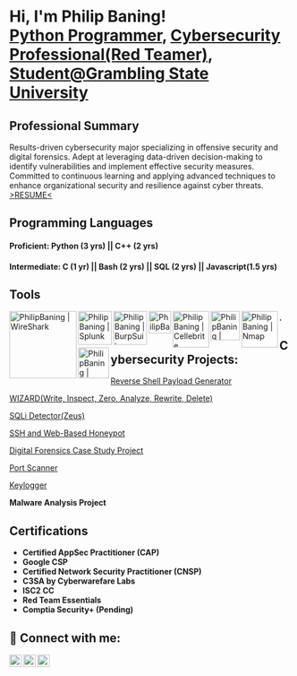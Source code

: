 <h1>Hi, I'm Philip Baning! <br/><a href="https://github.com/Alanperry1">Python Programmer</a>, <a href="https://www.linkedin.com/in/pabaning/">Cybersecurity Professional(Red Teamer)</a>, <a href="baningphilip1@gmail.com">Student@Grambling State University</a></h1>

<h2>Professional Summary</h2>Results-driven cybersecurity major specializing in offensive security and digital forensics. Adept at leveraging data-driven decision-making to identify vulnerabilities and implement effective security measures. Committed to continuous learning and applying advanced techniques to enhance organizational security and resilience against cyber threats. <a href="https://drive.google.com/file/d/1hJ-Ygy_WcH0yihQzdsdTDYg1XlDzR2CF/view?usp=drive_link">>RESUME<</a>

<h2>Programming Languages</h2>
<h4>Proficient: Python (3 yrs) || C++ (2 yrs)</h4>
<h4>Intermediate: C (1 yr) || Bash (2 yrs) || SQL (2 yrs) || Javascript(1.5 yrs)</h4>


<h2>Tools</h2>

<img align="left" alt="PhilipBaning | WireShark" width="120px" src="https://miro.medium.com/v2/resize:fit:1200/0*zFEilgbfPjq9rr9L.png"/>
<img align="left" alt="PhilipBaning | Splunk" width="60px" src="https://www.maltego.com/images/uploads/splunk-logo.png" />
<img align="left" alt="PhilipBaning | BurpSuite" width="60px" src="https://cdn.prod.website-files.com/62efedb360a7998b0e43cb84/6321a0f076706854ff591093_All%20about%20BurpSuite.jpg" />
<img align="left" alt="PhilipBaning | Autopsy" width="40px" src="https://www.kali.org/tools/autopsy/images/autopsy-logo.svg" />
<img align="left" alt="PhilipBaning | Cellebrite" width="65px" src="https://img.officer.com/files/base/cygnus/ofcr/image/2017/09/CLB_logo_NoTag_2color_pos_rgb.59b829edde075.png?auto=format,compress&fit=fill&fill=blur&w=1200&h=630" />
<img align="left" alt="PhilipBaning | Nmap" width="52px" src="https://miro.medium.com/v2/resize:fit:576/1*R6I7ZcaoaL0TIaclrFoR5A.png" />
<img align="left" alt="PhilipBaning | Nmap" width="65px" src="https://media.licdn.com/dms/image/v2/D4D12AQEa_J0dinoDtA/article-cover_image-shrink_720_1280/article-cover_image-shrink_720_1280/0/1721187455024?e=2147483647&v=beta&t=OtHRrGsNAtI5sZkYV9Uu0D-Q8JAcbUYymXGepoRxwQs" />
<img align="left" alt="PhilipBaning | Snort" width="55px" src="https://cyberhub.oss-me-central-1.aliyuncs.com/uploads/8MZ2iRAMgLgzVN7VjX-8oXwbk1nKZb" />

<h5>.</h5>
<h2>Cybersecurity Projects:</h2>

<a href="https://github.com/Alanperry1/Payload-Generator">Reverse Shell Payload Generator</a>

<a href="https://github.com/Alanperry1/WIZARD">WIZARD(Write, Inspect, Zero, Analyze, Rewrite, Delete)</a>

<a href="https://github.com/Alanperry1/SQLi-Scanner">SQLi Detector(Zeus)</a>

<a href="https://github.com/Alanperry1/ssh_honeypot">SSH and Web-Based Honeypot</a>
    
<a href="https://drive.google.com/file/d/1uC6BDLVLrRLpIPjd5B6F1TC0LWHij2Qe/view">Digital Forensics Case Study Project</a>
    
<a href="https://github.com/Alanperry1/Port-Scanner">Port Scanner</a>
    
<a href="https://github.com/Alanperry1/Keylogger">Keylogger</a>
  
<b>Malware Analysis Project</b>

<h2>Certifications</h2>

- <b>Certified AppSec Practitioner (CAP)</b>
- <b>Google CSP</b>
- <b>Certified Network Security Practitioner (CNSP)</b> 
- <b>C3SA by Cyberwarefare Labs</b>
- <b>ISC2 CC</b> 
- <b>Red Team Essentials</b>
- <b>Comptia Security+ (Pending)</b>
  
<h2> 🤳 Connect with me:</h2>

[<img align="left" alt="PhilipBaning | YouTube" width="22px" src="https://cdn.jsdelivr.net/npm/simple-icons@v3/icons/youtube.svg" />][youtube]
[<img align="left" alt="PhilipBaning | Twitter" width="22px" src="https://cdn.jsdelivr.net/npm/simple-icons@v3/icons/twitter.svg" />][twitter]
[<img align="left" alt="PhilipBaning | LinkedIn" width="22px" src="https://cdn.jsdelivr.net/npm/simple-icons@v3/icons/linkedin.svg" />][linkedin]


[twitter]: https://twitter.com/CypherKronos
[youtube]: https://www.youtube.com/@TheCyber_Vault
[linkedin]: https://linkedin.com/in/pabaning

<!--

-->
<!--

